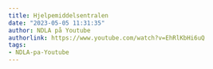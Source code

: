 ```yaml
---
title: Hjelpemiddelsentralen
date: "2023-05-05 11:31:35"
author: NDLA på Youtube
authorlink: https://www.youtube.com/watch?v=EhRlKbHi6uQ
tags:
- NDLA-pa-Youtube
---
```

